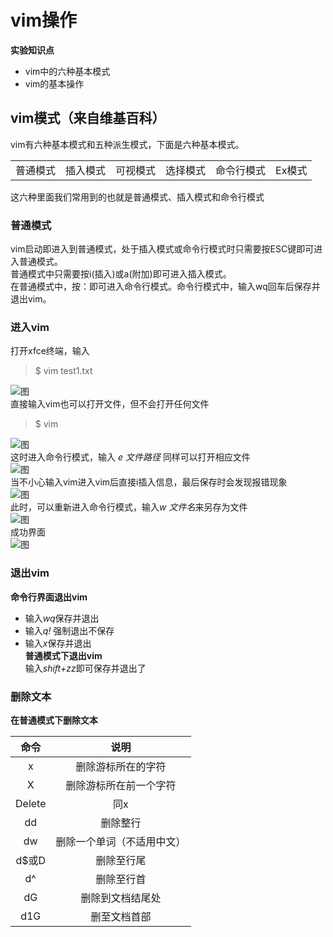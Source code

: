 # vim操作
**实验知识点**
- vim中的六种基本模式
- vim的基本操作  
## vim模式（来自维基百科）
vim有六种基本模式和五种派生模式，下面是六种基本模式。  
<html>
    <table style="margin-left: auto; margin-right: auto;">
        <tr>
            <td>
                <!--左侧内容-->
                普通模式 
            </td>
            <td>
                <!--右侧内容-->
                插入模式
            </td>  
            <td>
                <!--左侧内容-->
                可视模式 
            </td>
            <td>
                <!--右侧内容-->
                选择模式
            </td>  
             <td>
                <!--左侧内容-->
                命令行模式 
            </td>
            <td>
                <!--右侧内容-->
                Ex模式
            </td>
        </tr>
    </table>  
</html>
这六种里面我们常用到的也就是普通模式、插入模式和命令行模式  

### 普通模式
vim启动即进入到普通模式，处于插入模式或命令行模式时只需要按ESC键即可进入普通模式。  
普通模式中只需要按i(插入)或a(附加)即可进入插入模式。  
在普通模式中，按：即可进入命令行模式。命令行模式中，输入wq回车后保存并退出vim。
### 进入vim
打开xfce终端，输入   
> $ vim test1.txt

![图](https://github.com/liytgy/linux/blob/master/vim/test1.png)  
直接输入vim也可以打开文件，但不会打开任何文件  
> $ vim  

![图](https://github.com/liytgy/linux/blob/master/vim/vim.png)    
这时进入命令行模式，输入 *e 文件路径* 同样可以打开相应文件    
![图](https://github.com/liytgy/linux/blob/master/vim/e%20test.png)   
当不小心输入vim进入vim后直接i插入信息，最后保存时会发现报错现象    
![图](https://github.com/liytgy/linux/blob/master/vim/e32.png)  
此时，可以重新进入命令行模式，输入*w 文件名*来另存为文件    
![图](https://github.com/liytgy/linux/blob/master/vim/w.png)    
成功界面  
![图](https://github.com/liytgy/linux/blob/master/vim/ok.png)  
### 退出vim  
**命令行界面退出vim**  
- 输入*wq*保存并退出  
- 输入*q!* 强制退出不保存
- 输入*x*保存并退出  
**普通模式下退出vim**  
输入*shift+zz*即可保存并退出了
### 删除文本  
**在普通模式下删除文本**  

|  命令   |            说明            |
| :-----: | :------------------------: |
|    x    |     删除游标所在的字符     |
|    X    |   删除游标所在前一个字符   |
| Delete  |            同x             |
|   dd    |          删除整行          |
|   dw    | 删除一个单词（不适用中文） |
| d$或D |         删除至行尾         |
|   d^    |         删除至行首         |
|   dG    |      删除到文档结尾处      |
|   d1G   |        删至文档首部        |


